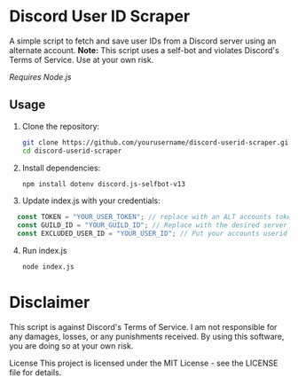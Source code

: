 # Discord User ID Scraper

A simple script to fetch and save user IDs from a Discord server using an alternate account. **Note:** This script uses a self-bot and violates Discord's Terms of Service. Use at your own risk.

*Requires Node.js*

## Usage

1. Clone the repository:
   ```sh
   git clone https://github.com/yourusername/discord-userid-scraper.git
   cd discord-userid-scraper
   ```
2. Install dependencies:
    ```sh
    npm install dotenv discord.js-selfbot-v13
    ```
3. Update index.js with your credentials:
  ```js
    const TOKEN = "YOUR_USER_TOKEN"; // replace with an ALT accounts token.
    const GUILD_ID = "YOUR_GUILD_ID"; // Replace with the desired server id (the account must be in the server also called guild_id in this case)
    const EXCLUDED_USER_ID = "YOUR_USER_ID"; // Put your accounts userid here if you don't want it included.
  ```
4. Run index.js
    ```sh
    node index.js
    ```
# Disclaimer
This script is against Discord's Terms of Service. I am not responsible for any damages, losses, or any punishments received. By using this software, you are doing so at your own risk.

License
This project is licensed under the MIT License - see the LICENSE file for details.
